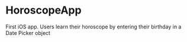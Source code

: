 # HoroscopeApp
First iOS app. Users learn their horoscope by entering their birthday in a Date Picker object
